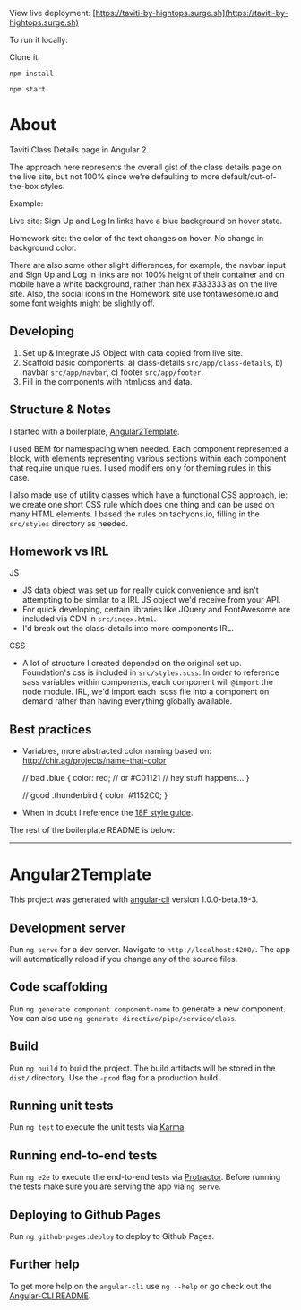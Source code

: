 View live deployment: [https://taviti-by-hightops.surge.sh](https://taviti-by-hightops.surge.sh)

To run it locally:

Clone it.

`npm install`

`npm start`


# About

Taviti Class Details page in Angular 2.

The approach here represents the overall gist of the class details page on the live site, but not 100% since we're defaulting to more default/out-of-the-box styles.

Example:

Live site: Sign Up and Log In links have a blue background on hover state.

Homework site: the color of the text changes on hover. No change in background color.

There are also some other slight differences, for example, the navbar input and Sign Up and Log In links are not 100% height of their container and on mobile have a white background, rather than hex #333333 as on the live site. Also, the social icons in the Homework site use fontawesome.io and some font weights might be slightly off.

## Developing

1. Set up & Integrate JS Object with data copied from live site.  
2. Scaffold basic components: a) class-details `src/app/class-details`, b) navbar `src/app/navbar`, c) footer `src/app/footer`.
3. Fill in the components with html/css and data.

## Structure & Notes

I started with a boilerplate, [Angular2Template](https://github.com/thebluecabrio/angular2-template-with-foundation6).

I used BEM for namespacing when needed. Each component represented a block, with elements representing various sections within each component that require unique rules. I used modifiers only for theming rules in this case.

I also made use of utility classes which have a functional CSS approach, ie: we create one short CSS rule which does one thing and can be used on many HTML elements. I based the rules on tachyons.io, filling in the `src/styles` directory as needed.

## Homework vs IRL

JS

* JS data object was set up for really quick convenience and isn't attempting to be similar to a IRL JS object we'd receive from your API.
* For quick developing, certain libraries like JQuery and FontAwesome are included via CDN in `src/index.html`.
* I'd break out the class-details into more components IRL.

CSS

* A lot of structure I created depended on the original set up. Foundation's css is included in `src/styles.scss`. In order to reference sass variables within components, each component will `@import` the node module. IRL, we'd import each .scss file into a component on demand rather than having everything globally available.

## Best practices

* Variables, more abstracted color naming based on: http://chir.ag/projects/name-that-color

	// bad
	.blue {
	  color: red; // or #C01121
	  // hey stuff happens...
	}

	// good
	.thunderbird {
	  color: #1152C0;
	}

* When in doubt I reference the [18F style guide](https://pages.18f.gov/frontend/#css).

The rest of the boilerplate README is below:

---

# Angular2Template

This project was generated with [angular-cli](https://github.com/angular/angular-cli) version 1.0.0-beta.19-3.

## Development server
Run `ng serve` for a dev server. Navigate to `http://localhost:4200/`. The app will automatically reload if you change any of the source files.

## Code scaffolding

Run `ng generate component component-name` to generate a new component. You can also use `ng generate directive/pipe/service/class`.

## Build

Run `ng build` to build the project. The build artifacts will be stored in the `dist/` directory. Use the `-prod` flag for a production build.

## Running unit tests

Run `ng test` to execute the unit tests via [Karma](https://karma-runner.github.io).

## Running end-to-end tests

Run `ng e2e` to execute the end-to-end tests via [Protractor](http://www.protractortest.org/).
Before running the tests make sure you are serving the app via `ng serve`.

## Deploying to Github Pages

Run `ng github-pages:deploy` to deploy to Github Pages.

## Further help

To get more help on the `angular-cli` use `ng --help` or go check out the [Angular-CLI README](https://github.com/angular/angular-cli/blob/master/README.md).
